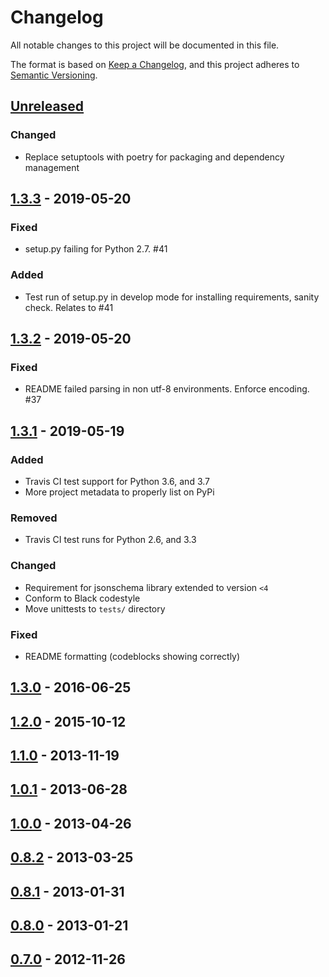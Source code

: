 # Changelog
All notable changes to this project will be documented in this file.

The format is based on [Keep a Changelog](https://keepachangelog.com/en/1.0.0/),
and this project adheres to [Semantic Versioning](https://semver.org/spec/v2.0.0.html).

## [Unreleased]
### Changed
- Replace setuptools with poetry for packaging and dependency management

## [1.3.3] - 2019-05-20
### Fixed
- setup.py failing for Python 2.7. #41

### Added
- Test run of setup.py in develop mode for installing requirements, sanity check. Relates to #41

## [1.3.2] - 2019-05-20
### Fixed
- README failed parsing in non utf-8 environments. Enforce encoding. #37

## [1.3.1] - 2019-05-19
### Added
- Travis CI test support for Python 3.6, and 3.7
- More project metadata to properly list on PyPi

### Removed
- Travis CI test runs for Python 2.6, and 3.3

### Changed
- Requirement for jsonschema library extended to version `<4`
- Conform to Black codestyle
- Move unittests to `tests/` directory

### Fixed
- README formatting (codeblocks showing correctly)

## [1.3.0] - 2016-06-25

## [1.2.0] - 2015-10-12

## [1.1.0] - 2013-11-19

## [1.0.1] - 2013-06-28

## [1.0.0] - 2013-04-26

## [0.8.2] - 2013-03-25

## [0.8.1] - 2013-01-31

## [0.8.0] - 2013-01-21

## [0.7.0] - 2012-11-26
[Unreleased]: https://github.com/bcwaldon/warlock/compare/v1.3.3...HEAD
[1.3.3]: https://github.com/bcwaldon/warlock/compare/v1.3.2...v1.3.3
[1.3.2]: https://github.com/bcwaldon/warlock/compare/v1.3.1...v1.3.2
[1.3.1]: https://github.com/bcwaldon/warlock/compare/v1.3.0...v1.3.1
[1.3.0]: https://github.com/bcwaldon/warlock/compare/1.2.0...1.3.0
[1.2.0]: https://github.com/bcwaldon/warlock/compare/1.1.0...1.2.0
[1.1.0]: https://github.com/bcwaldon/warlock/compare/1.0.1...1.1.0
[1.0.1]: https://github.com/bcwaldon/warlock/compare/1.0.0...1.0.1
[1.0.0]: https://github.com/bcwaldon/warlock/compare/0.8.2...1.0.0
[0.8.2]: https://github.com/bcwaldon/warlock/compare/0.8.1...0.8.2
[0.8.1]: https://github.com/bcwaldon/warlock/compare/0.8.0...0.8.1
[0.8.0]: https://github.com/bcwaldon/warlock/compare/0.7.0...0.8.0
[0.7.0]: https://github.com/bcwaldon/warlock/releases/tag/0.7.0
